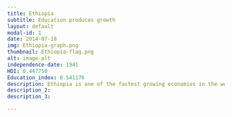 ```yaml
---
title: Ethiopia
subtitle: Education produces growth
layout: default
modal-id: 1
date: 2014-07-18
img: Ethiopia-graph.png
thumbnail: Ethiopia-flag.png
alt: image-alt
independence-date: 1941
HDI: 0.447750
Education_index: 0.541176
description: Ethiopia is one of the fastest growing economies in the world. In 2000, its GDP per capita was less than 150 USD/capita. It exceeds 350 USD/capita in 2019. Ethiopia invested heavily in education in the last two decades; more than 30% of its budget in 2012 was invested towards building schools and improving its people's education levels. This endeavour was immediately followed by an incredible increase in economic development indicators. Once they have ensured a secure education system and enough access to education for its people, Ethiopian governments were able to refocus their expenses towards securing other objectives, which is explained by the drop in the percentage of budget directed to education after 2013.
description_2: 
description_3:

---
```


